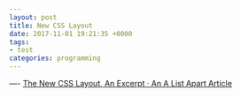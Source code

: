 ```yaml
---
layout: post
title: New CSS Layout
date: 2017-11-01 19:21:35 +0000
tags:
- test
categories: programming
---
```



—- [The New CSS Layout, An Excerpt · An A List Apart Article][source_link]

[source_link]:https://alistapart.com/article/the-new-css-layout-excerpt

